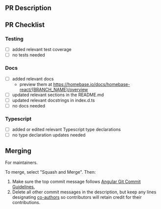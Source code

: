 ## PR Description


## PR Checklist

### Testing
- [ ] added relevant test coverage
- [ ] no tests needed

### Docs
- [ ] added relevant docs 
    - preview them at https://homebase.io/docs/homebase-react/{BRANCH_NAME}/overview
- [ ] updated relevant sections in the README.md
- [ ] updated relevant docstrings in index.d.ts
- [ ] no docs needed

### Typescript
- [ ] added or edited relevant Typescript type declarations
- [ ] no type declaration updates needed

## Merging
For maintainers.

To merge, select "Squash and Merge". Then:
  1. Make sure the top commit message follows [Angular Git Commit Guidelines](https://github.com/angular/angular.js/blob/master/DEVELOPERS.md#-git-commit-guidelines),
  2. Delete all other commit messages in the description, but keep any lines designating [co-authors](https://docs.github.com/en/free-pro-team@latest/github/committing-changes-to-your-project/creating-a-commit-with-multiple-authors) so contributors will retain credit for their contributions.
